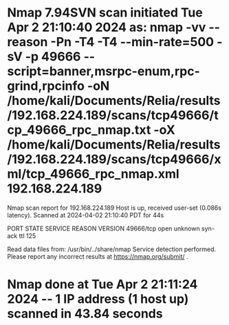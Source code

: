 # Nmap 7.94SVN scan initiated Tue Apr  2 21:10:40 2024 as: nmap -vv --reason -Pn -T4 -T4 --min-rate=500 -sV -p 49666 --script=banner,msrpc-enum,rpc-grind,rpcinfo -oN /home/kali/Documents/Relia/results/192.168.224.189/scans/tcp49666/tcp_49666_rpc_nmap.txt -oX /home/kali/Documents/Relia/results/192.168.224.189/scans/tcp49666/xml/tcp_49666_rpc_nmap.xml 192.168.224.189
Nmap scan report for 192.168.224.189
Host is up, received user-set (0.086s latency).
Scanned at 2024-04-02 21:10:40 PDT for 44s

PORT      STATE SERVICE REASON          VERSION
49666/tcp open  unknown syn-ack ttl 125

Read data files from: /usr/bin/../share/nmap
Service detection performed. Please report any incorrect results at https://nmap.org/submit/ .
# Nmap done at Tue Apr  2 21:11:24 2024 -- 1 IP address (1 host up) scanned in 43.84 seconds

